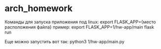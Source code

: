 # arch_homework

Команды для запуска приложения под linux:
export FLASK_APP={место расположения файла}
пример: export FLASK_APP=1/hw-app/main
flask run

Еще можно запустить вот так:
python3 1/hw-app/main.py

